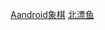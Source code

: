 [Aandroid象棋](http://www.cnvcs.com/index.html)                            [北漂鱼](http://tv.beipy.com/)
